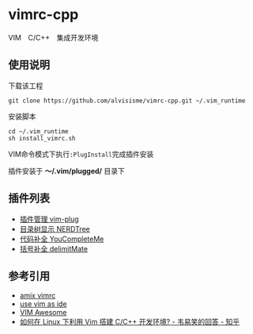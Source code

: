 # vimrc-cpp
VIM　C/C++　集成开发环境

## 使用说明

下载该工程　
```shell
git clone https://github.com/alvisisme/vimrc-cpp.git ~/.vim_runtime
```

安装脚本
```shell
cd ~/.vim_runtime
sh install_vimrc.sh
```

VIM命令模式下执行`:PlugInstall`完成插件安装

插件安装于 **～/.vim/plugged/** 目录下

## 插件列表

* [插件管理 vim-plug](https://github.com/junegunn/vim-plug)
* [目录树显示 NERDTree](https://github.com/scrooloose/nerdtree)
* [代码补全 YouCompleteMe](https://github.com/valloric/youcompleteme)
* [括号补全 delimitMate](https://github.com/Raimondi/delimitMate)

## 参考引用

* [amix vimrc](https://github.com/amix/vimrc)
* [use vim as ide](https://github.com/yangyangwithgnu/use_vim_as_ide)
* [VIM Awesome](https://vimawesome.com/)
* [如何在 Linux 下利用 Vim 搭建 C/C++ 开发环境? - 韦易笑的回答 - 知乎](https://www.zhihu.com/question/47691414/answer/373700711)
